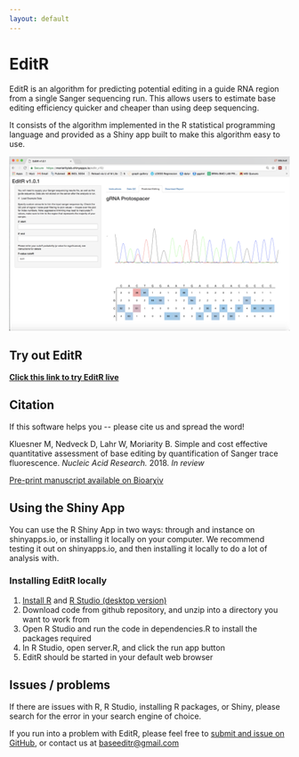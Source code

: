 ```yaml
---
layout: default
---
```


# EditR

EditR is an algorithm for predicting potential editing in a guide RNA region from a single Sanger sequencing run. This allows users to estimate base editing efficiency quicker and cheaper than using deep sequencing.



It consists of the algorithm implemented in the R statistical programming language and provided as a Shiny app built to make this algorithm easy to use.



![Example data loaded in EditR](./assets/editr_screenshot_v1.0.1.png)

## Try out EditR

[**Click this link to try EditR live**](https://moriaritylab.shinyapps.io/editr_v10/)

## Citation


If this software helps you -- please cite us and spread the word!


Kluesner M, Nedveck D, Lahr W, Moriarity B. Simple and cost effective quantitative assessment of base editing by quantification of Sanger trace fluorescence. *Nucleic Acid Research.* 2018. *In review*

[Pre-print manuscript available on Bioarχiv](https://www.biorxiv.org/content/early/2017/11/05/213496)



## Using the Shiny App



You can use the R Shiny App in two ways: through and instance on shinyapps.io, or installing it locally on your computer. We recommend testing it out on shinyapps.io, and then installing it locally to do a lot of analysis with.



### Installing EditR locally


1. [Install R](https://cran.r-project.org/) and [R Studio (desktop version)](https://www.rstudio.com/products/rstudio/download/#download)
2. Download code from github repository, and unzip into a directory you want to work from
3. Open R Studio and run the code in dependencies.R to install the packages required
4. In R Studio, open server.R, and click the run app button
5. EditR should be started in your default web browser

## Issues / problems

If there are issues with R, R Studio, installing R packages, or Shiny, please search for the error in your search engine of choice.

If you run into a problem with EditR, please feel free to [submit and issue on GitHub](https://github.com/MoriarityLab/EditR/issues), or contact us at baseeditr@gmail.com
